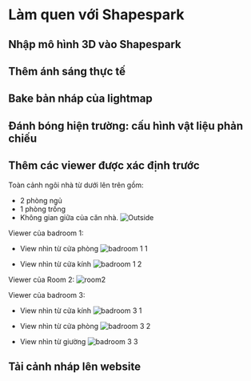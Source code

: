 # Làm quen với Shapespark

## Nhập mô hình 3D vào Shapespark

## Thêm ánh sáng thực tế

## Bake bản nháp của lightmap

## Đánh bóng hiện trường: cấu hình vật liệu phản chiếu

## Thêm các viewer được xác định trước

Toàn cảnh ngôi nhà từ dưới lên trên gồm:
- 2 phòng ngủ
- 1 phòng trống
- Không gian giữa của căn nhà.
![Outside](https://user-images.githubusercontent.com/84367730/138488651-b61bfb12-157a-451d-a358-80c42bc1ce48.png)

Viewer của badroom 1: 

- View nhìn từ cửa phòng 
![badroom 1 1](https://user-images.githubusercontent.com/84367730/138488751-c8d3a7d4-95a3-4e78-b009-eded677967a5.png)

- View nhìn từ cửa kính
![badroom 1 2](https://user-images.githubusercontent.com/84367730/138488830-1a4b9582-e78f-4153-a4ce-60a019e69dc2.png)

Viewer của Room 2: 
![room2](https://user-images.githubusercontent.com/84367730/138488903-e7eb4ac6-a879-4c73-bca3-fad1a01d18ac.png)

Viewer của badroom 3: 
- View nhìn từ cửa kính
![badroom 3 1](https://user-images.githubusercontent.com/84367730/138488968-e6675405-2d8d-4574-8882-4493d938d5cf.png)

- View nhìn từ cửa phòng
![badroom 3 2](https://user-images.githubusercontent.com/84367730/138489012-4a22ff95-558d-42e3-9260-15ef5101fad5.png)

- View nhìn từ giường 
![badroom 3 3](https://user-images.githubusercontent.com/84367730/138489058-61a08473-d862-4db2-9ef2-3b122f29672e.png)


## Tải cảnh nháp lên website
